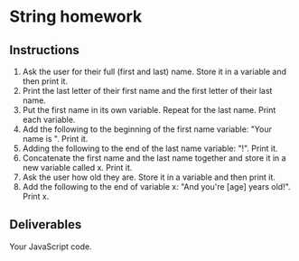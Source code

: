 # String homework

## Instructions

1. Ask the user for their full (first and last) name. Store it in a variable and then print it.
2. Print the last letter of their first name and the first letter of their last name.
3. Put the first name in its own variable. Repeat for the last name. Print each variable.
4. Add the following to the beginning of the first name variable: "Your name is ". Print it.
5. Adding the following to the end of the last name variable: "!". Print it.
6. Concatenate the first name and the last name together and store it in a new variable called x. Print it.
7. Ask the user how old they are. Store it in a variable and then print it.
8. Add the following to the end of variable x: "And you're [age] years old!". Print x.


## Deliverables

Your JavaScript code.
